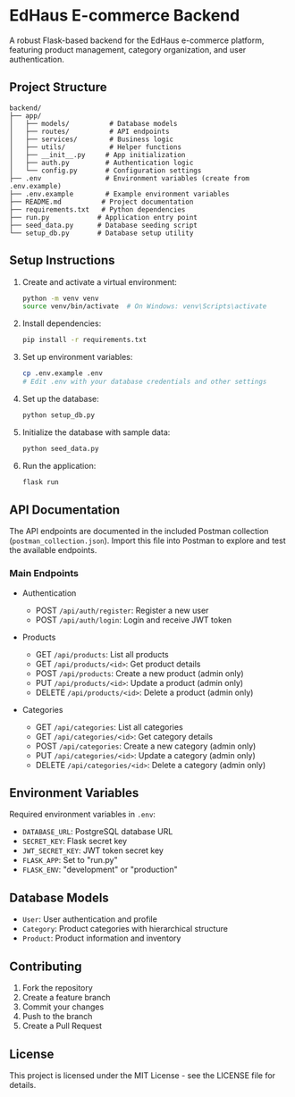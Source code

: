 # EdHaus E-commerce Backend

A robust Flask-based backend for the EdHaus e-commerce platform, featuring product management, category organization, and user authentication.

## Project Structure

```
backend/
├── app/
│   ├── models/          # Database models
│   ├── routes/          # API endpoints
│   ├── services/        # Business logic
│   ├── utils/           # Helper functions
│   ├── __init__.py     # App initialization
│   ├── auth.py         # Authentication logic
│   └── config.py       # Configuration settings
├── .env                # Environment variables (create from .env.example)
├── .env.example        # Example environment variables
├── README.md          # Project documentation
├── requirements.txt   # Python dependencies
├── run.py            # Application entry point
├── seed_data.py      # Database seeding script
└── setup_db.py       # Database setup utility
```

## Setup Instructions

1. Create and activate a virtual environment:
   ```bash
   python -m venv venv
   source venv/bin/activate  # On Windows: venv\Scripts\activate
   ```

2. Install dependencies:
   ```bash
   pip install -r requirements.txt
   ```

3. Set up environment variables:
   ```bash
   cp .env.example .env
   # Edit .env with your database credentials and other settings
   ```

4. Set up the database:
   ```bash
   python setup_db.py
   ```

5. Initialize the database with sample data:
   ```bash
   python seed_data.py
   ```

6. Run the application:
   ```bash
   flask run
   ```

## API Documentation

The API endpoints are documented in the included Postman collection (`postman_collection.json`). Import this file into Postman to explore and test the available endpoints.

### Main Endpoints

- Authentication
  - POST `/api/auth/register`: Register a new user
  - POST `/api/auth/login`: Login and receive JWT token

- Products
  - GET `/api/products`: List all products
  - GET `/api/products/<id>`: Get product details
  - POST `/api/products`: Create a new product (admin only)
  - PUT `/api/products/<id>`: Update a product (admin only)
  - DELETE `/api/products/<id>`: Delete a product (admin only)

- Categories
  - GET `/api/categories`: List all categories
  - GET `/api/categories/<id>`: Get category details
  - POST `/api/categories`: Create a new category (admin only)
  - PUT `/api/categories/<id>`: Update a category (admin only)
  - DELETE `/api/categories/<id>`: Delete a category (admin only)

## Environment Variables

Required environment variables in `.env`:

- `DATABASE_URL`: PostgreSQL database URL
- `SECRET_KEY`: Flask secret key
- `JWT_SECRET_KEY`: JWT token secret key
- `FLASK_APP`: Set to "run.py"
- `FLASK_ENV`: "development" or "production"

## Database Models

- `User`: User authentication and profile
- `Category`: Product categories with hierarchical structure
- `Product`: Product information and inventory

## Contributing

1. Fork the repository
2. Create a feature branch
3. Commit your changes
4. Push to the branch
5. Create a Pull Request

## License

This project is licensed under the MIT License - see the LICENSE file for details.

